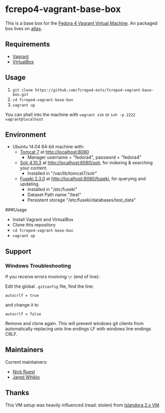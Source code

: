 # fcrepo4-vagrant-base-box
This is a base box for the [Fedora 4 Vagrant Virtual Machine](https://github.com/fcrepo4-exts/fcrepo4-vagrant). An packaged box lives on [atlas](https://atlas.hashicorp.com/ruebot/fcrepo4-base).

## Requirements

* [Vagrant](https://www.vagrantup.com/)
* [VirtualBox](https://www.virtualbox.org/)

## Usage

1. `git clone https://github.com/fcrepo4-exts/fcrepo4-vagrant-base-box.git`
2. `cd fcrepo4-vagrant-base-box`
3. `vagrant up`

You can shell into the machine with `vagrant ssh` or `ssh -p 2222 vagrant@localhost`

## Environment

* Ubuntu 14.04 64-bit machine with: 
  * [Tomcat 7](http://tomcat.apache.org) at [http://localhost:8080](http://localhost:8080)
    * Manager username = "fedora4", password = "fedora4"
  * [Solr 4.10.3](http://lucene.apache.org/solr/) at [http://localhost:8080/solr](http://localhost:8080/solr), for indexing & searching your content.
    * Installed in "/var/lib/tomcat7/solr"
  * [Fuseki 2.3.0](http://jena.apache.org/documentation/fuseki2/) at [http://localhost:8080/fuseki](http://localhost:8080/fuseki), for querying and updating.
    * Installed in "/etc/fuseki"
    * Dataset Path name "/test"
    * Persistent storage "/etc/fuseki/databases/test\_data"

###Usage

* Install Vagrant and VirtualBox
* Clone this repository 
* `cd fcrepo4-vagrant-base-box`
* `vagrant up`

## Support

### Windows Troubleshooting

If you receive errors involving `\r` (end of line):

Edit the global `.gitconfig` file, find the line:
```
autocrlf = true
```
and change it to
```
autocrlf = false
```
Remove and clone again. This will prevent windows git clients from automatically replacing unix line endings LF with windows line endings CRLF.

## Maintainers

Current maintainers:

* [Nick Ruest](https://github.com/ruebot)
* [Jared Whiklo](https://github.com/whikloj)

## Thanks

This VM setup was heavily influenced (read: stolen) from [Islandora 2.x VM](https://github.com/Islandora-Labs/islandora/tree/7.x-2.x/install).
